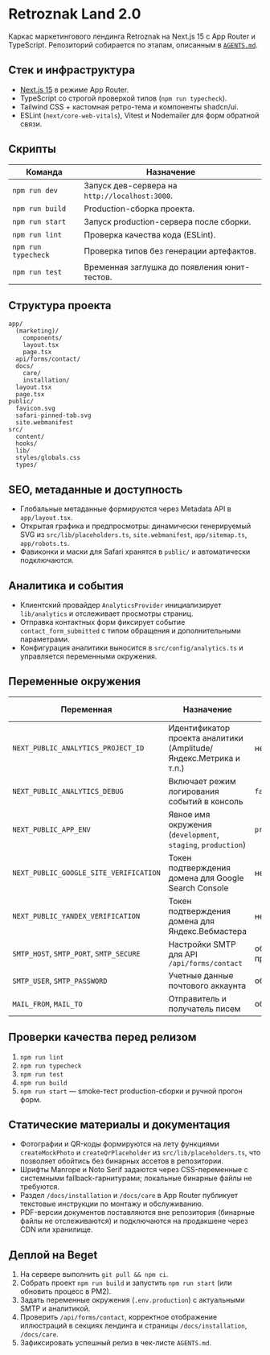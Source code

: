 # Retroznak Land 2.0

Каркас маркетингового лендинга Retroznak на Next.js 15 с App Router и TypeScript. Репозиторий собирается по этапам, описанным в [`AGENTS.md`](./AGENTS.md).

## Стек и инфраструктура
- [Next.js 15](https://nextjs.org/) в режиме App Router.
- TypeScript со строгой проверкой типов (`npm run typecheck`).
- Tailwind CSS + кастомная ретро-тема и компоненты shadcn/ui.
- ESLint (`next/core-web-vitals`), Vitest и Nodemailer для форм обратной связи.

## Скрипты
| Команда | Назначение |
| --- | --- |
| `npm run dev` | Запуск дев-сервера на `http://localhost:3000`. |
| `npm run build` | Production-сборка проекта. |
| `npm run start` | Запуск production-сервера после сборки. |
| `npm run lint` | Проверка качества кода (ESLint). |
| `npm run typecheck` | Проверка типов без генерации артефактов. |
| `npm run test` | Временная заглушка до появления юнит-тестов. |

## Структура проекта
```
app/
  (marketing)/
    components/
    layout.tsx
    page.tsx
  api/forms/contact/
  docs/
    care/
    installation/
  layout.tsx
  page.tsx
public/
  favicon.svg
  safari-pinned-tab.svg
  site.webmanifest
src/
  content/
  hooks/
  lib/
  styles/globals.css
  types/
```

## SEO, метаданные и доступность
- Глобальные метаданные формируются через Metadata API в `app/layout.tsx`.
- Открытая графика и предпросмотры: динамически генерируемый SVG из `src/lib/placeholders.ts`, `site.webmanifest`, `app/sitemap.ts`, `app/robots.ts`.
- Фавиконки и маски для Safari хранятся в `public/` и автоматически подключаются.

## Аналитика и события
- Клиентский провайдер `AnalyticsProvider` инициализирует `lib/analytics` и отслеживает просмотры страниц.
- Отправка контактных форм фиксирует событие `contact_form_submitted` с типом обращения и дополнительными параметрами.
- Конфигурация аналитики выносится в `src/config/analytics.ts` и управляется переменными окружения.

## Переменные окружения
| Переменная | Назначение | Значение по умолчанию |
| --- | --- | --- |
| `NEXT_PUBLIC_ANALYTICS_PROJECT_ID` | Идентификатор проекта аналитики (Amplitude/Яндекс.Метрика и т.п.) | не задано |
| `NEXT_PUBLIC_ANALYTICS_DEBUG` | Включает режим логирования событий в консоль | `false` |
| `NEXT_PUBLIC_APP_ENV` | Явное имя окружения (`development`, `staging`, `production`) | `process.env.NODE_ENV` |
| `NEXT_PUBLIC_GOOGLE_SITE_VERIFICATION` | Токен подтверждения домена для Google Search Console | не задано |
| `NEXT_PUBLIC_YANDEX_VERIFICATION` | Токен подтверждения домена для Яндекс.Вебмастера | не задано |
| `SMTP_HOST`, `SMTP_PORT`, `SMTP_SECURE` | Настройки SMTP для API `/api/forms/contact` | обязательны на проде |
| `SMTP_USER`, `SMTP_PASSWORD` | Учетные данные почтового аккаунта | обязательны |
| `MAIL_FROM`, `MAIL_TO` | Отправитель и получатель писем | обязательны |

## Проверки качества перед релизом
1. `npm run lint`
2. `npm run typecheck`
3. `npm run test`
4. `npm run build`
5. `npm run start` — smoke-тест production-сборки и ручной прогон форм.

## Статические материалы и документация
- Фотографии и QR-коды формируются на лету функциями `createMockPhoto` и `createQrPlaceholder` из `src/lib/placeholders.ts`, что позволяет обойтись без бинарных ассетов в репозитории.
- Шрифты Manrope и Noto Serif задаются через CSS-переменные с системными fallback-гарнитурами; локальные бинарные файлы не требуются.
- Раздел `/docs/installation` и `/docs/care` в App Router публикует текстовые инструкции по монтажу и обслуживанию.
- PDF-версии документов поставляются вне репозитория (бинарные файлы не отслеживаются) и подключаются на продакшене через CDN или хранилище.

## Деплой на Beget
1. На сервере выполнить `git pull && npm ci`.
2. Собрать проект `npm run build` и запустить `npm run start` (или обновить процесс в PM2).
3. Задать переменные окружения (`.env.production`) с актуальными SMTP и аналитикой.
4. Проверить `/api/forms/contact`, корректное отображение иллюстраций в секциях лендинга и страницы `/docs/installation`, `/docs/care`.
5. Зафиксировать успешный релиз в чек-листе `AGENTS.md`.
